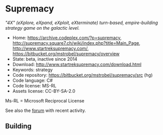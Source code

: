 # Supremacy

_"4X" (eXplore, eXpand, eXploit, eXterminate) turn-based, empire-building strategy game on the galactic level._

- Home: https://archive.codeplex.com/?p=supremacy, http://supremacy.square7.ch/wiki/index.php?title=Main_Page, http://www.startreksupremacy.com/, https://bitbucket.org/mstrobel/supremacy/overview
- State: beta, inactive since 2014
- Download: http://www.startreksupremacy.com/download.html
- Keywords: strategy
- Code repository: https://bitbucket.org/mstrobel/supremacy/src (hg)
- Code language: C#
- Code license: MS-RL
- Assets license: CC-BY-SA-2.0

Ms-RL = Microsoft Reciprocal License

See also the [forum](https://www.armadafleetcommand.com/onscreen/botf/viewforum.php?f=300) with recent activity. 

## Building

